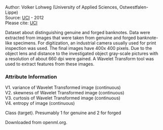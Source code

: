 Author: Volker Lohweg (University of Applied Sciences, Ostwestfalen-Lippe)  
Source: [UCI](https://archive.ics.uci.edu/ml/datasets/banknote+authentication) - 2012  
Please cite: [UCI](https://archive.ics.uci.edu/ml/citation_policy.html) 

Dataset about distinguishing genuine and forged banknotes. Data were extracted from images that were taken from genuine and forged banknote-like specimens. For digitization, an industrial camera usually used for print inspection was used. The final images have 400x 400 pixels. Due to the object lens and distance to the investigated object gray-scale pictures with a resolution of about 660 dpi were gained. A Wavelet Transform tool was used to extract features from these images.

### Attribute Information  

V1. variance of Wavelet Transformed image (continuous)  
V2. skewness of Wavelet Transformed image (continuous)  
V3. curtosis of Wavelet Transformed image (continuous)  
V4. entropy of image (continuous)  

Class (target). Presumably 1 for genuine and 2 for forged

Downloaded from openml.org.